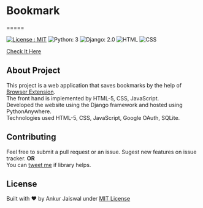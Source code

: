 # Bookmark

=====

[![License : MIT](https://img.shields.io/npm/l/express.svg)](https://ankur.mit-license.org/)
![Python: 3](https://img.shields.io/badge/Python-3.0-red.svg)
![Django: 2.0](https://img.shields.io/badge/Django-2.0-red.svg)
![HTML](https://img.shields.io/badge/HTML-5.svg)
![CSS](https://img.shields.io/badge/CSS-3.svg)

[Check It Here](https://bookmarks.pythonanywhere.com/)  

## About Project

 This project is a web application that saves bookmarks by the help of [Browser Extension](https://chrome.google.com/webstore/detail/bondmarks/kkdmbocipcijoinkenkpkidklahpkbpj/).  
 The front hand is implemented by HTML-5, CSS, JavaScript.  
 Developed the website using the Django framework and hosted using PythonAnywhere.  
 Technologies used HTML-5, CSS, JavaScript, Google OAuth, SQLite.  

## Contributing

Feel free to submit a pull request or an issue. Sugest new features on issue tracker.
**OR**  
You can [tweet me](https://twitter.com/ItsAnkurJ) if library helps.

## License

Built with ♥ by Ankur Jaiswal  under [MIT License](https://ankur.mit-license.org/)  
